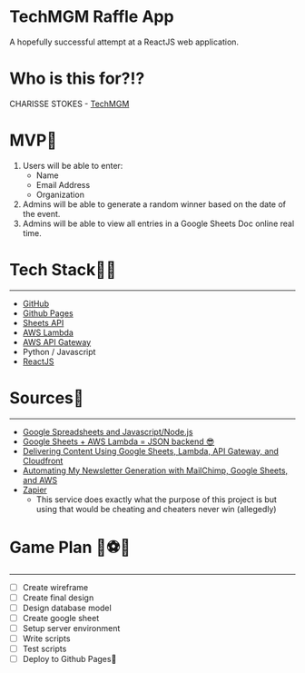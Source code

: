 # TechMGM Raffle App

A hopefully successful attempt at a ReactJS web application.

# Who is this for?⁉

CHARISSE STOKES - [TechMGM](https://techmgm.com/)

# MVP🌟

1. Users will be able to enter:
    - Name
    - Email Address
    - Organization
2. Admins will be able to generate a random winner based on the date of the event.
3. Admins will be able to view all entries in a Google Sheets Doc online real time.

# Tech Stack👩‍💻

---

- [GitHub](https://github.com/)
- [Github Pages](https://pages.github.com/)
- [Sheets API](https://developers.google.com/sheets/api/)
- [AWS Lambda](https://aws.amazon.com/lambda/)
- [AWS API Gateway](https://aws.amazon.com/api-gateway/)
- Python / Javascript
- [ReactJS](https://reactjs.org/)

# Sources📃

---

- [Google Spreadsheets and Javascript/Node.js](https://www.twilio.com/blog/2017/03/google-spreadsheets-and-javascriptnode-js.html)
- [Google Sheets + AWS Lambda = JSON backend 😎](https://medium.com/perfektio/google-sheets-aws-lambda-json-backend-d5e67ab4f660)
- [Delivering Content Using Google Sheets, Lambda, API Gateway, and Cloudfront](https://carlosrymer.com/delivering-content-using-google-sheets-lambda-api-gateway-and-cloudfront-f5715154c0fe)
- [Automating My Newsletter Generation with MailChimp, Google Sheets, and AWS](https://blog.kylegalbraith.com/2018/07/16/automating-my-newsletter-generation-with-mailChimp-google-sheets-and-AWS/)
- [Zapier](https://zapier.com/apps/aws-lambda/integrations/google-sheets)
    - This service does exactly what the purpose of this project is but using that would be cheating and cheaters never win (allegedly)

# Game Plan 🏈⚽🏉

---

- [ ]  Create wireframe
- [ ]  Create final design
- [ ]  Design database model
- [ ]  Create google sheet
- [ ]  Setup server environment
- [ ]  Write scripts
- [ ]  Test scripts
- [ ]  Deploy to Github Pages🎊
